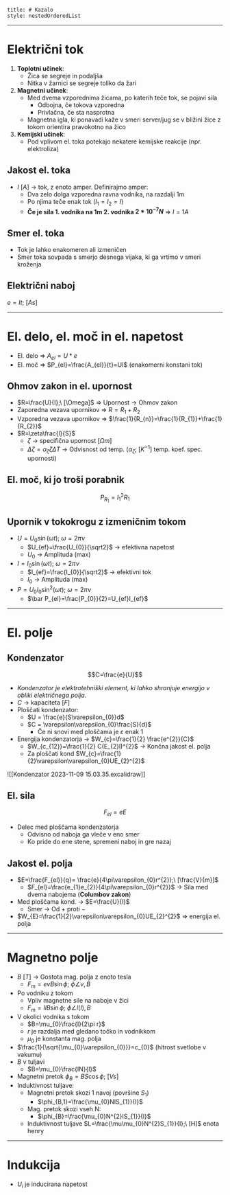 ```table-of-contents
title: # Kazalo
style: nestedOrderedList
```
---
# Električni tok
1. **Toplotni učinek**:
	- Žica se segreje in podaljša
	- Nitka v žarnici se segreje toliko da žari
2. **Magnetni učinek**:
	- Med dvema vzporednima žicama, po katerih teče tok, se pojavi sila 
		- Odbojna, če tokova vzporedna
		- Privlačna, če sta nasprotna
	- Magnetna igla, ki ponavadi kaže v smeri server/jug se v bližini žice z tokom orientira pravokotno na žico
3. **Kemijski učinek**:
	- Pod vplivom el. toka potekajo nekatere kemijske reakcije (npr. elektroliza)
## Jakost el. toka
- $I\ [A]$ -> tok, z enoto amper. Definirajmo amper:
	- Dva zelo dolga vzporedna ravna vodnika, na razdalji 1m
	- Po njima teče enak tok ($I_{1}=I_{2}=I$)
	- **Če je sila 1. vodnika na 1m 2. vodnika $2*10^{-7}N$** => $I=1A$
## Smer el. toka
- Tok je lahko enakomeren ali izmeničen
- Smer toka sovpada s smerjo desnega vijaka, ki ga vrtimo v smeri kroženja
## Električni naboj
$e=It;\ [As]$

---
# El. delo, el. moč in el. napetost
- El. delo => $A_{el}=U*e$
- El. moč => $P_{el}=\frac{A_{el}}{t}=UI$ (enakomerni konstani tok)
## Ohmov zakon in el. upornost
- $R=\frac{U}{I};\ [\Omega]$ => Upornost -> Ohmov zakon
- Zaporedna vezava upornikov => $R=R_{1}+R_{2}$
- Vzporedna vezava upornikov => $\frac{1}{R_{n}}=\frac{1}{R_{1}}+\frac{1}{R_{2}}$
- $R=\zeta\frac{l}{S}$
	- $\zeta$ -> specifična upornost \[$\Omega m$]
	- $\Delta\zeta=\alpha_{\zeta}\zeta\Delta T$ -> Odvisnost od temp. ($\alpha_{\zeta};\ [K^{-1}]$ temp. koef. spec. upornosti)
## El. moč, ki jo troši porabnik
$$P_{R_{1}}=I_{1}^{2}R_{1}$$
## Upornik v tokokrogu z izmeničnim tokom
- $U=U_{0}\sin(\omega t);\ \omega=2\pi\nu$
	- $U_{ef}=\frac{U_{0}}{\sqrt2}$ -> efektivna napetost
	- $U_{0}$ -> Amplituda (max)
- $I=I_{0}\sin(\omega t);\ \omega=2\pi\nu$
	- $I_{ef}=\frac{I_{0}}{\sqrt2}$ -> efektivni tok
	- $I_{0}$ -> Amplituda (max)
- $P=U_{0}I_{0}\sin^{2}(\omega t);\ \omega=2\pi\nu$
	- $\bar P_{el}=\frac{P_{0}}{2}=U_{ef}I_{ef}$
---
# El. polje
## Kondenzator
$$C=\frac{e}{U}$$
-  *Kondenzator je elektrotehniški element, ki lahko shranjuje energijo v obliki električnega polja.*
- $C$ -> kapaciteta \[$F$]
- Ploščati kondenzator:
	- $U = \frac{e}{S\varepsilon_{0}}d$
	- $C = \varepsilon\varepsilon_{0}\frac{S}{d}$
		- Če ni snovi med ploščama je $\varepsilon$ enak 1
- Energija kondenzatorja -> $W_{c}=\frac{1}{2} \frac{e^{2}}{C}$
	- $W_{c_{12}}=\frac{1}{2} C(E_{2}l)^{2}$ -> Končna jakost el. polja
	- Za ploščati kond $W_{c}=\frac{1}{2}\varepsilon\varepsilon_{0}UE_{2}^{2}$

![[Kondenzator 2023-11-09 15.03.35.excalidraw]]
## El. sila
$$F_{el}=eE$$
- Delec med ploščama kondenzatorja
	- Odvisno od naboja ga vleče v eno smer
	- Ko pride do ene stene, spremeni naboj in gre nazaj
## Jakost el. polja
- $E=\frac{F_{el}}{q}= \frac{e}{4\pi\varepsilon_{0}r^{2}};\ [\frac{V}{m}]$
	- $F_{el}=\frac{e_{1}e_{2}}{4\pi\varepsilon_{0}r^{2}}$ -> Sila med dvema nabojema (**Columbov zakon**)
- Med ploščama kond. -> $E=\frac{U}{l}$
	- Smer -> Od $+$ proti $-$
- $W_{E}=\frac{1}{2}\varepsilon\varepsilon_{0}UE_{2}^{2}$ => energija el. polja
---
# Magnetno polje
- $B\ [T]$ -> Gostota mag. polja z enoto tesla
	- $F_{m}=evB\sin\phi;\ \phi\angle v,B$
- Po vodniku z tokom
	- Vpliv magnetne sile na naboje v žici
	- $F_{m}=IlB\sin\phi;\ \phi\angle l(I),B$
- V okolici vodnika s tokom
	- $B=\mu_{0}\frac{I}{2\pi r}$
	- $r$ je razdalja med gledano točko in vodnikkom
	- $\mu_{0}$ je konstanta mag. polja
- $\frac{1}{\sqrt{\mu_{0}\varepsilon_{0}}}=c_{0}$ (hitrost svetlobe v vakumu)
- $B$ v tuljavi
	- $B=\mu_{0}\frac{IN}{l}$
- Magnetni pretok $\phi_{B}=BS\cos\phi;\ [Vs]$
- Induktivnost tuljave:
	- Magnetni pretok skozi 1 navoj (površine $S_{1}$)
		- $\phi_{B,1}=\frac{\mu_{0}NIS_{1}}{l}$
	- Mag. pretok skozi vseh N:
		- $\phi_{B}=\frac{\mu_{0}N^{2}IS_{1}}{l}$
	- Induktivnost tuljave $L=\frac{\mu\mu_{0}N^{2}S_{1}}{l};\ [H]$ enota henry
---
# Indukcija
- $U_{i}$ je inducirana napetost